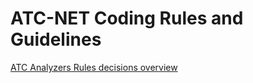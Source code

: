 # ATC-NET Coding Rules and Guidelines

[ATC Analyzers Rules decisions overview](/documentation/CodeAnalyzersRules/README.md)
